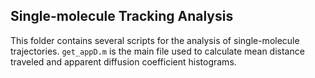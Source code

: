## Single-molecule Tracking Analysis

This folder contains several scripts for the analysis of single-molecule trajectories. `get_appD.m` is the main file used to calculate mean distance traveled and apparent diffusion coefficient histograms.